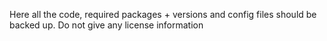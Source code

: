 Here all the code, required packages + versions and config files should be backed up. Do not give any license information
